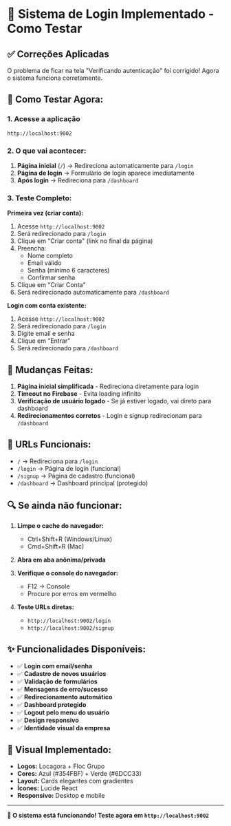 # 🚀 Sistema de Login Implementado - Como Testar

## ✅ Correções Aplicadas

O problema de ficar na tela "Verificando autenticação" foi corrigido! Agora o sistema funciona corretamente.

## 📱 Como Testar Agora:

### 1. **Acesse a aplicação**
```
http://localhost:9002
```

### 2. **O que vai acontecer:**
1. **Página inicial** (`/`) → Redireciona automaticamente para `/login`
2. **Página de login** → Formulário de login aparece imediatamente
3. **Após login** → Redireciona para `/dashboard`

### 3. **Teste Completo:**

**Primeira vez (criar conta):**
1. Acesse `http://localhost:9002`
2. Será redirecionado para `/login`
3. Clique em "Criar conta" (link no final da página)
4. Preencha:
   - Nome completo
   - Email válido
   - Senha (mínimo 6 caracteres)
   - Confirmar senha
5. Clique em "Criar Conta"
6. Será redirecionado automaticamente para `/dashboard`

**Login com conta existente:**
1. Acesse `http://localhost:9002`
2. Será redirecionado para `/login`
3. Digite email e senha
4. Clique em "Entrar"
5. Será redirecionado para `/dashboard`

## 🔧 Mudanças Feitas:

1. **Página inicial simplificada** - Redireciona diretamente para login
2. **Timeout no Firebase** - Evita loading infinito
3. **Verificação de usuário logado** - Se já estiver logado, vai direto para dashboard
4. **Redirecionamentos corretos** - Login e signup redirecionam para `/dashboard`

## 🎯 URLs Funcionais:

- `/` → Redireciona para `/login`
- `/login` → Página de login (funcional)
- `/signup` → Página de cadastro (funcional)
- `/dashboard` → Dashboard principal (protegido)

## 🔍 Se ainda não funcionar:

1. **Limpe o cache do navegador:**
   - Ctrl+Shift+R (Windows/Linux)
   - Cmd+Shift+R (Mac)

2. **Abra em aba anônima/privada**

3. **Verifique o console do navegador:**
   - F12 → Console
   - Procure por erros em vermelho

4. **Teste URLs diretas:**
   - `http://localhost:9002/login`
   - `http://localhost:9002/signup`

## ✨ Funcionalidades Disponíveis:

- ✅ **Login com email/senha**
- ✅ **Cadastro de novos usuários**
- ✅ **Validação de formulários**
- ✅ **Mensagens de erro/sucesso**
- ✅ **Redirecionamento automático**
- ✅ **Dashboard protegido**
- ✅ **Logout pelo menu do usuário**
- ✅ **Design responsivo**
- ✅ **Identidade visual da empresa**

## 🎨 Visual Implementado:

- **Logos:** Locagora + Floc Grupo
- **Cores:** Azul (#354FBF) + Verde (#6DCC33)
- **Layout:** Cards elegantes com gradientes
- **Ícones:** Lucide React
- **Responsivo:** Desktop e mobile

---

**🎉 O sistema está funcionando! Teste agora em `http://localhost:9002`**